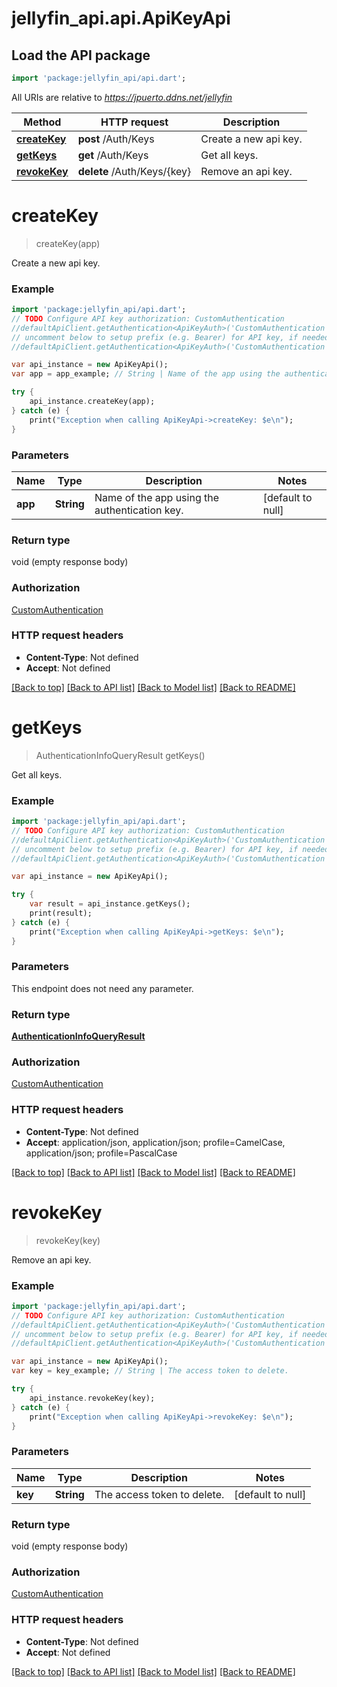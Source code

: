 # jellyfin_api.api.ApiKeyApi

## Load the API package
```dart
import 'package:jellyfin_api/api.dart';
```

All URIs are relative to *https://jpuerto.ddns.net/jellyfin*

Method | HTTP request | Description
------------- | ------------- | -------------
[**createKey**](ApiKeyApi.md#createKey) | **post** /Auth/Keys | Create a new api key.
[**getKeys**](ApiKeyApi.md#getKeys) | **get** /Auth/Keys | Get all keys.
[**revokeKey**](ApiKeyApi.md#revokeKey) | **delete** /Auth/Keys/{key} | Remove an api key.


# **createKey**
> createKey(app)

Create a new api key.

### Example 
```dart
import 'package:jellyfin_api/api.dart';
// TODO Configure API key authorization: CustomAuthentication
//defaultApiClient.getAuthentication<ApiKeyAuth>('CustomAuthentication').apiKey = 'YOUR_API_KEY';
// uncomment below to setup prefix (e.g. Bearer) for API key, if needed
//defaultApiClient.getAuthentication<ApiKeyAuth>('CustomAuthentication').apiKeyPrefix = 'Bearer';

var api_instance = new ApiKeyApi();
var app = app_example; // String | Name of the app using the authentication key.

try { 
    api_instance.createKey(app);
} catch (e) {
    print("Exception when calling ApiKeyApi->createKey: $e\n");
}
```

### Parameters

Name | Type | Description  | Notes
------------- | ------------- | ------------- | -------------
 **app** | **String**| Name of the app using the authentication key. | [default to null]

### Return type

void (empty response body)

### Authorization

[CustomAuthentication](../README.md#CustomAuthentication)

### HTTP request headers

 - **Content-Type**: Not defined
 - **Accept**: Not defined

[[Back to top]](#) [[Back to API list]](../README.md#documentation-for-api-endpoints) [[Back to Model list]](../README.md#documentation-for-models) [[Back to README]](../README.md)

# **getKeys**
> AuthenticationInfoQueryResult getKeys()

Get all keys.

### Example 
```dart
import 'package:jellyfin_api/api.dart';
// TODO Configure API key authorization: CustomAuthentication
//defaultApiClient.getAuthentication<ApiKeyAuth>('CustomAuthentication').apiKey = 'YOUR_API_KEY';
// uncomment below to setup prefix (e.g. Bearer) for API key, if needed
//defaultApiClient.getAuthentication<ApiKeyAuth>('CustomAuthentication').apiKeyPrefix = 'Bearer';

var api_instance = new ApiKeyApi();

try { 
    var result = api_instance.getKeys();
    print(result);
} catch (e) {
    print("Exception when calling ApiKeyApi->getKeys: $e\n");
}
```

### Parameters
This endpoint does not need any parameter.

### Return type

[**AuthenticationInfoQueryResult**](AuthenticationInfoQueryResult.md)

### Authorization

[CustomAuthentication](../README.md#CustomAuthentication)

### HTTP request headers

 - **Content-Type**: Not defined
 - **Accept**: application/json, application/json; profile=CamelCase, application/json; profile=PascalCase

[[Back to top]](#) [[Back to API list]](../README.md#documentation-for-api-endpoints) [[Back to Model list]](../README.md#documentation-for-models) [[Back to README]](../README.md)

# **revokeKey**
> revokeKey(key)

Remove an api key.

### Example 
```dart
import 'package:jellyfin_api/api.dart';
// TODO Configure API key authorization: CustomAuthentication
//defaultApiClient.getAuthentication<ApiKeyAuth>('CustomAuthentication').apiKey = 'YOUR_API_KEY';
// uncomment below to setup prefix (e.g. Bearer) for API key, if needed
//defaultApiClient.getAuthentication<ApiKeyAuth>('CustomAuthentication').apiKeyPrefix = 'Bearer';

var api_instance = new ApiKeyApi();
var key = key_example; // String | The access token to delete.

try { 
    api_instance.revokeKey(key);
} catch (e) {
    print("Exception when calling ApiKeyApi->revokeKey: $e\n");
}
```

### Parameters

Name | Type | Description  | Notes
------------- | ------------- | ------------- | -------------
 **key** | **String**| The access token to delete. | [default to null]

### Return type

void (empty response body)

### Authorization

[CustomAuthentication](../README.md#CustomAuthentication)

### HTTP request headers

 - **Content-Type**: Not defined
 - **Accept**: Not defined

[[Back to top]](#) [[Back to API list]](../README.md#documentation-for-api-endpoints) [[Back to Model list]](../README.md#documentation-for-models) [[Back to README]](../README.md)

